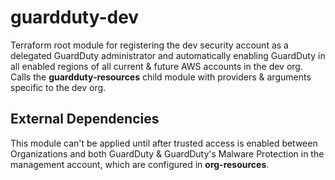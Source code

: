 # guardduty-dev

Terraform root module for registering the dev security account as a delegated GuardDuty administrator and automatically enabling GuardDuty in all enabled regions of all current & future AWS accounts in the dev org. Calls the **guardduty-resources** child module with providers & arguments specific to the dev org.

## External Dependencies

This module can't be applied until after trusted access is enabled between Organizations and both GuardDuty & GuardDuty's Malware Protection in the management account, which are configured in **org-resources**.
